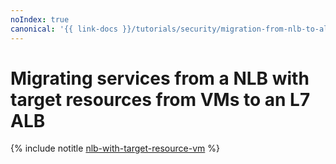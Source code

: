 ```yaml
---
noIndex: true
canonical: '{{ link-docs }}/tutorials/security/migration-from-nlb-to-alb/nlb-with-target-resource-vm'
---
```


# Migrating services from a NLB with target resources from VMs to an L7 ALB

{% include notitle [nlb-with-target-resource-vm](../../../_tutorials/security/nlb-with-target-resource-vm.md) %}
